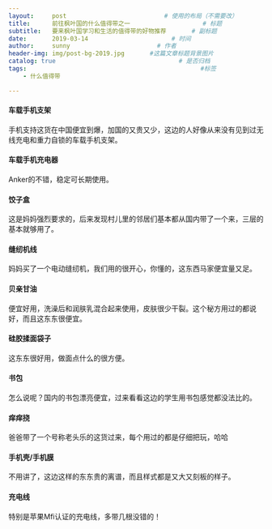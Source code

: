 ```yaml
---
layout:     post   				           # 使用的布局（不需要改）
title:      前往枫叶国的什么值得带之一    				 # 标题
subtitle:   要来枫叶国学习和生活的值得带的好物推荐       # 副标题
date:       2019-03-14       				 # 时间
author:     sunny          				 # 作者
header-img: img/post-bg-2019.jpg 	   #这篇文章标题背景图片
catalog: true 						           # 是否归档
tags:								                 #标签
    - 什么值得带

---
```


#### 车载手机支架

手机支持这货在中国便宜到爆，加国的又贵又少，这边的人好像从来没有见到过无线充电和重力自锁的车载手机支架。

#### 车载手机充电器

Anker的不错，稳定可长期使用。

#### 饺子盒

这是妈妈强烈要求的，后来发现村儿里的邻居们基本都从国内带了一个来，三层的基本就够用了。

#### 缝纫机线

妈妈买了一个电动缝纫机，我们用的很开心，你懂的，这东西马家便宜量又足。

####  贝亲甘油

便宜好用，洗澡后和润肤乳混合起来使用，皮肤很少干裂。这个秘方用过的都说好，而且这东东很便宜。

#### 硅胶揉面袋子

这东东很好用，做面点什么的很方便。

#### 书包

怎么说呢？国内的书包漂亮便宜，过来看看这边的学生用书包感觉都没法比的。

#### 痒痒挠

爸爸带了一个号称老头乐的这货过来，每个用过的都是仔细把玩，哈哈

#### 手机壳/手机膜

不用讲了，这边这样的东东贵的离谱，而且样式都是又大又刻板的样子。

#### 充电线

特别是苹果Mfi认证的充电线，多带几根没错的！
